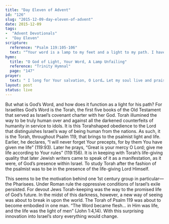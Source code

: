 ```yaml
---
title: "Day Eleven of Advent"
id: "126"
slug: "2015-12-09-day-eleven-of-advent"
date: 2015-12-09
tags:
-  "Advent Devotionals"
-  "Day Eleven"
scripture:
  reference: "Psalm 119:105-106"
  text: "“Your word is a lamp to my feet and a light to my path. I have sworn an oath and confirmed it, to keep Your righteous rules.”"
hymn:
  title: "O God of Light, Your Word, A Lamp Unfailing"
  reference: "Trinity Hymnal"
  page: "147"
prayer:
  text: " I long for Your salvation, O Lord… Let my soul live and praise You, and let Your incarnate Word help me. Amen. (Psalm 119:174-175)"
layout: post
status: live
---
```


But what is God’s Word, and how does it function as a light for his path? For Israelites God’s Word is the Torah, the first five books of the Old Testament that served as Israel’s covenant charter with her God. Torah illumined the way to be truly human over and against all the darkened counterfeits of humanity in service to idols. It is this Torahshaped obedience to the Lord that distinguishes Israel’s way of being human from the nations. As such, it is the Torah, throughout Psalm 119, that brings to the psalmist light and life. Earlier, he declares, “I will never forget Your precepts, for by them You have given me life” (119:93). Later he prays, “Great is your mercy O Lord; give me life according to Your rules” (119:156). It is in keeping with Torah’s life-giving quality that later Jewish writers came to speak of it as a manifestation, as it were, of God’s presence within Israel. To study Torah after the fashion of the psalmist was to be in the presence of the life-giving Lord Himself.

This seems to be the motivation behind one 1st century group in particular—the Pharisees. Under Roman rule the oppressive conditions of Israel’s exile persisted. For devout Jews Torah-keeping was the way to the promised life of God’s future. In the midst of this darkness, however, a new way of seeing was about to break in upon the world. The Torah of Psalm 119 was about to become embodied in one man. “The Word became flesh… in Him was life, and the life was the light of men” (John 1:4,14). With this surprising innovation into Israel’s story everything would change.
